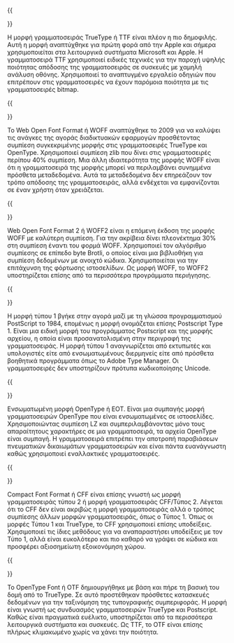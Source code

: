 ﻿---
translation: true
deploy: false
---


{{<section TTF>}}

Η μορφή γραμματοσειράς TrueType ή TTF είναι πλέον η πιο δημοφιλής. Αυτή η μορφή αναπτύχθηκε για πρώτη φορά από την Apple και σήμερα χρησιμοποιείται στα λειτουργικά συστήματα Microsoft και Apple. Η γραμματοσειρά TTF χρησιμοποιεί ειδικές τεχνικές για την παροχή υψηλής ποιότητας απόδοσης της γραμματοσειράς σε συσκευές με χαμηλή ανάλυση οθόνης. Χρησιμοποιεί το αναπτυγμένο εργαλείο οδηγιών που επιτρέπουν στις γραμματοσειρές να έχουν παρόμοια ποιότητα με τις γραμματοσειρές bitmap.

{{<section WOFF>}}

Το Web Open Font Format ή WOFF αναπτύχθηκε το 2009 για να καλύψει τις ανάγκες της αγοράς διαδικτυακών εφαρμογών προσθέτοντας συμπίεση συγκεκριμένης μορφής στις γραμματοσειρές TrueType και OpenType. Χρησιμοποιεί συμπίεση zlib που δίνει στις γραμματοσειρές περίπου 40% συμπίεση. Μια άλλη ιδιαιτερότητα της μορφής WOFF είναι ότι η γραμματοσειρά της μορφής μπορεί να περιλαμβάνει συνημμένα πρόσθετα μεταδεδομένα. Αυτά τα μεταδεδομένα δεν επηρεάζουν τον τρόπο απόδοσης της γραμματοσειράς, αλλά ενδέχεται να εμφανίζονται σε έναν χρήστη όταν χρειάζεται.

{{<section WOFF2>}}

Web Open Font Format 2 ή WOFF2 είναι η επόμενη έκδοση της μορφής WOFF με καλύτερη συμπίεση. Για την ακρίβεια δίνει πλεονέκτημα 30% στη συμπίεση έναντι του φορμά WOFF. Χρησιμοποιεί τον αλγόριθμο συμπίεσης σε επίπεδο byte Brotli, ο οποίος είναι μια βιβλιοθήκη για συμπίεση δεδομένων με ανοιχτό κώδικα. Χρησιμοποιείται για την επιτάχυνση της φόρτωσης ιστοσελίδων. Ως μορφή WOFF, το WOFF2 υποστηρίζεται επίσης από τα περισσότερα προγράμματα περιήγησης.

{{<section TYPE1>}}

Η μορφή τύπου 1 βγήκε στην αγορά μαζί με τη γλώσσα προγραμματισμού PostScript το 1984, επομένως η μορφή ονομάζεται επίσης Postscript Type 1. Είναι μια ειδική μορφή του προγράμματος Postscript και της μορφής αρχείου, η οποία είναι προσανατολισμένη στην περιγραφή της γραμματοσειράς. Η μορφή τύπου 1 αναγνωρίζεται από εκτυπωτές και υπολογιστές είτε από ενσωματωμένους διερμηνείς είτε από πρόσθετα βοηθητικά προγράμματα όπως το Adobe Type Manager. Οι γραμματοσειρές δεν υποστηρίζουν πρότυπα κωδικοποίησης Unicode.

{{<section EOT>}}

Ενσωματωμένη μορφή OpenType ή EOT. Είναι μια συμπαγής μορφή γραμματοσειρών OpenType που είναι ενσωματωμένες σε ιστοσελίδες. Χρησιμοποιώντας συμπίεση LZ και συμπεριλαμβάνοντας μόνο τους απαραίτητους χαρακτήρες σε μια γραμματοσειρά, τα αρχεία OpenType είναι συμπαγή. Η γραμματοσειρά επιτρέπει την αποτροπή παραβιάσεων πνευματικών δικαιωμάτων γραμματοσειρών και είναι πάντα ευανάγνωστη καθώς χρησιμοποιεί εναλλακτικές γραμματοσειρές.

{{<section CFF>}}

Compact Font Format ή CFF είναι επίσης γνωστή ως μορφή γραμματοσειράς τύπου 2 ή μορφή γραμματοσειράς CFF/Τύπος 2. Λέγεται ότι το CFF δεν είναι ακριβώς η μορφή γραμματοσειράς αλλά ο τρόπος συμπίεσης άλλων μορφών γραμματοσειράς, όπως ο Τύπος 1. Όπως οι μορφές Τύπου 1 και TrueType, το CFF χρησιμοποιεί επίσης υποδείξεις. Χρησιμοποιεί τις ίδιες μεθόδους για να αναπαραστήσει υποδείξεις με τον Τύπο 1, αλλά είναι ευκολότερο και πιο καθαρό να γράψει σε κώδικα και προσφέρει αξιοσημείωτη εξοικονόμηση χώρου.

{{<section OTF>}}

Το OpenType Font ή OTF δημιουργήθηκε με βάση και πήρε τη βασική του δομή από το TrueType. Σε αυτό προστέθηκαν πρόσθετες κατασκευές δεδομένων για την ταξινόμηση της τυπογραφικής συμπεριφοράς. Η μορφή είναι γνωστή ως συνδυασμός γραμματοσειρών TrueType και Postscript. Καθώς είναι πραγματικά ευέλικτο, υποστηρίζεται από τα περισσότερα λειτουργικά συστήματα και συσκευές. Ως TTF, το OTF είναι επίσης πλήρως κλιμακωμένο χωρίς να χάνει την ποιότητα.